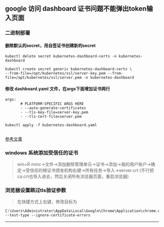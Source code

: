 ## google 访问 dashboard 证书问题不能弹出token输入页面

### 二进制部署
####  删除默认的secret，用自签证书创建新的secret
```
kubectl delete secret kubernetes-dashboard-certs -n kubernetes-dashboard

kubectl create secret generic kubernetes-dashboard-certs \
--from-file=/opt/kubernetes/ssl/server-key.pem --from-file=/opt/kubernetes/ssl/server.pem -n kubernetes-dashboard

```

####  修改 dashboard.yaml 文件，在args下面增加证书两行
```
args:
       # PLATFORM-SPECIFIC ARGS HERE
       - --auto-generate-certificates
       - --tls-key-file=server-key.pem
       - --tls-cert-file=server.pem

kubectl apply -f kubernetes-dashboard.yaml


```

[参考文章](https://blog.csdn.net/xujiamin0022016/article/details/107676229)



### windows 系统添加受信任的证书
> win+R mmc->文件->添加删除管理单元->证书->添加->我的用户账户->确定->受信任的根证书颁发机构右键->所有任务->导入->server.crt (不行把ca.crt也导入进去，然后关闭所有浏览器页面，重启浏览器)

### 浏览器设置跳过tls验证参数
> 在快捷方式上右键，修改目标为
```
C:\Users\Administrator\AppData\Local\Google\Chrome\Application\chrome.exe --test-type --ignore-certificate-errors
```





















---
#
#
<meta http-equiv="refresh" content="5">